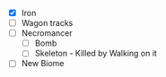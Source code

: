 * [x] Iron
* [ ] Wagon tracks
* [ ] Necromancer
    * [ ] Bomb
    * [ ] Skeleton - Killed by Walking on it
* [ ] New Biome